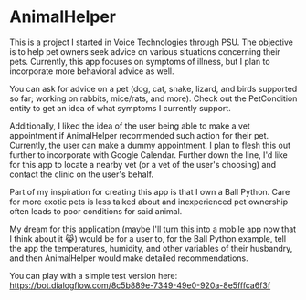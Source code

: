 # AnimalHelper
This is a project I started in Voice Technologies through PSU. The objective is to help pet owners seek advice on various situations concerning their pets. Currently, this app focuses on symptoms of illness, but I plan to incorporate more behavioral advice as well.

You can ask for advice on a pet (dog, cat, snake, lizard, and birds supported so far; working on rabbits, mice/rats, and more). Check out the PetCondition entity to get an idea of what symptoms I currently support. 

Additionally, I liked the idea of the user being able to make a vet appointment if AnimalHelper recommended such action for their pet. Currently, the user can make a dummy appointment. I plan to flesh this out further to incorporate with Google Calendar. Further down the line, I'd like for this app to locate a nearby vet (or a vet of the user's choosing) and contact the clinic on the user's behalf.

Part of my inspiration for creating this app is that I own a Ball Python. Care for more exotic pets is less talked about and inexperienced pet ownership often leads to poor conditions for said animal. 

My dream for this application (maybe I'll turn this into a mobile app now that I think about it 😹) would be for a user to, for the Ball Python example, tell the app the temperatures, humidity, and other variables of their husbandry, and then AnimalHelper would make detailed recommendations.

You can play with a simple test version here: https://bot.dialogflow.com/8c5b889e-7349-49e0-920a-8e5fffca6f3f
